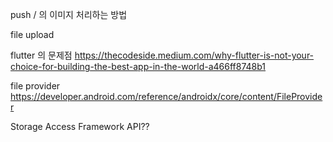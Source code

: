 

push / 의 이미지 처리하는 방법

file upload


flutter 의 문제점
https://thecodeside.medium.com/why-flutter-is-not-your-choice-for-building-the-best-app-in-the-world-a466ff8748b1


file provider
https://developer.android.com/reference/androidx/core/content/FileProvider

Storage Access Framework API??
<!--stackedit_data:
eyJoaXN0b3J5IjpbMTEzMTg4MTEzOSwxNTAyNDMzNDE2LDEwOD
g2OTM0NF19
-->
